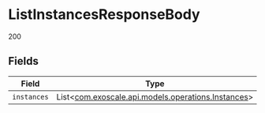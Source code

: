 # ListInstancesResponseBody

200


## Fields

| Field                                                                                      | Type                                                                                       | Required                                                                                   | Description                                                                                |
| ------------------------------------------------------------------------------------------ | ------------------------------------------------------------------------------------------ | ------------------------------------------------------------------------------------------ | ------------------------------------------------------------------------------------------ |
| `instances`                                                                                | List<[com.exoscale.api.models.operations.Instances](../../models/operations/Instances.md)> | :heavy_minus_sign:                                                                         | N/A                                                                                        |
